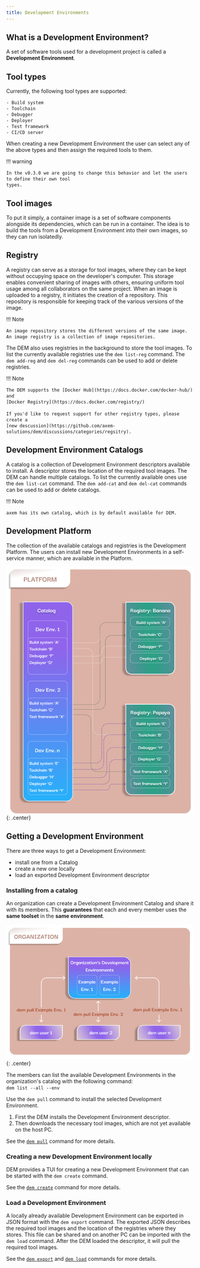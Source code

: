 ```yaml
---
title: Development Environments
---
```


## What is a Development Environment?
A set of software tools used for a development project is called a **Development Environment**.

## Tool types
Currently, the following tool types are supported:

    - Build system
    - Toolchain
    - Debugger
    - Deployer
    - Test framework
    - CI/CD server

When creating a new Development Environment the user can select any of the above types and then 
assign the required tools to them. 

!!! warning

    In the v0.3.0 we are going to change this behavior and let the users to define their own tool 
    types.

## Tool images
To put it simply, a container image is a set of software components alongside its dependencies, 
which can be run in a container. The idea is to build the tools from a Development Environment into 
their own images, so they can run isolatedly.

## Registry

A registry can serve as a storage for tool images, where they can be kept without occupying space on 
the developer's computer. This storage enables convenient sharing of images with others, ensuring 
uniform tool usage among all collaborators on the same project.
When an image is uploaded to a registry, it initiates the creation of a repository. This repository 
is responsible for keeping track of the various versions of the image.

!!! Note

    An image repository stores the different versions of the same image.  
    An image registry is a collection of image repositories.

The DEM also uses registries in the background to store the tool images. To list the currently 
available registries use the `dem list-reg` command. The `dem add-reg` and `dem del-reg` commands 
can be used to add or delete registries.

!!! Note

    The DEM supports the [Docker Hub](https://docs.docker.com/docker-hub/) and 
    [Docker Registry](https://docs.docker.com/registry/)

    If you'd like to request support for other registry types, please create a 
    [new descussion](https://github.com/axem-solutions/dem/discussions/categories/regsitry).

## Development Environment Catalogs
A catalog is a collection of Development Environment descriptors available to install.  A descriptor 
stores the location of the required tool images.  The DEM can handle multiple catalogs. To list the 
currently available ones use the `dem list-cat` command. The `dem add-cat` and `dem del-cat` 
commands can be used to add or delete catalogs.

!!! Note

    axem has its own catalog, which is by default available for DEM.

## Development Platform
The collection of the available catalogs and registries is the Development Platform. The users can 
install new Development Environments in a self-service manner, which are available in the Platform.

![platform](wp-content/platform.png){: .center}

## Getting a Development Environment
There are three ways to get a Development Environment: 

- install one from a Catalog 
- create a new one locally
- load an exported Development Environment descriptor

### **Installing from a catalog**
An organization can create a Development Environment Catalog and share it with its members. This 
**guarantees** that each and every member uses the **same toolset** in the **same environment**. 

![organization](wp-content/organization.png){: .center}

The members can list the available Development Environments in the organization's catalog with the 
following command:  
`dem list --all --env`

Use the `dem pull` command to install the selected Development Environment.

1. First the DEM installs the Development Environment descriptor.
2. Then downloads the necessary tool images, which are not yet available on the host PC.

See the [`dem pull`](commands.md#dem-pull-dev_env_name) command for more details.

### **Creating a new Development Environment locally**
DEM provides a TUI for creating a new Development Environment that can be started with the 
`dem create` command.

See the [`dem create`](commands.md#dem-create-dev_env_name) command for more details.

### **Load a Development Environment**
A locally already available Development Environment can be exported in JSON format with the 
`dem export` command. The exported JSON describes the required tool images and the location of the 
registries where they stores. This file can be shared and on another PC can be imported with the 
`dem load` command. After the DEM loaded the descriptor, it will pull the required tool images.

See the [`dem export`](commands.md#dem-export-dev_env_name) and 
[`dem load`](commands.md#dem-load-dev_env_name) commands for more details.